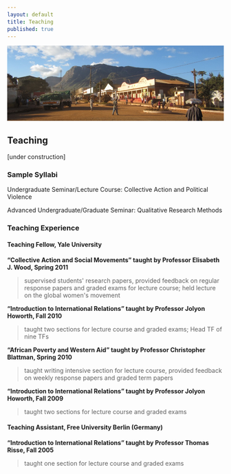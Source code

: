 ```yaml
---
layout: default
title: Teaching
published: true
---
```


![Gurué, Zambézia](/assets/media/gurue-street.jpg)

## Teaching

[under construction]

### Sample Syllabi

Undergraduate Seminar/Lecture Course: Collective Action and Political Violence

Advanced Undergraduate/Graduate Seminar: Qualitative Research Methods

### Teaching Experience

#### Teaching Fellow, Yale University

**“Collective Action and Social Movements” taught by Professor Elisabeth J. Wood, Spring 2011**

> supervised students' research papers, provided feedback on regular response papers and graded exams for lecture course; held lecture on the global women's movement

**“Introduction to International Relations” taught by Professor Jolyon Howorth, Fall 2010**

> taught two sections for lecture course and graded exams; Head TF of nine TFs

**“African Poverty and Western Aid” taught by Professor Christopher Blattman, Spring 2010**

> taught writing intensive section for lecture course, provided feedback on weekly response papers and graded term papers

**“Introduction to International Relations” taught by Professor Jolyon Howorth, Fall 2009**

> taught two sections for lecture course and graded exams

#### Teaching Assistant, Free University Berlin (Germany)

**“Introduction to International Relations” taught by Professor Thomas Risse, Fall 2005**

> taught one section for lecture course and graded exams